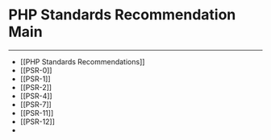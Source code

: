# PHP Standards Recommendation Main
***
- [[PHP Standards Recommendations]]
- [[PSR-0]]
- [[PSR-1]]
- [[PSR-2]]
- [[PSR-4]]
- [[PSR-7]]
- [[PSR-11]]
- [[PSR-12]]
- 